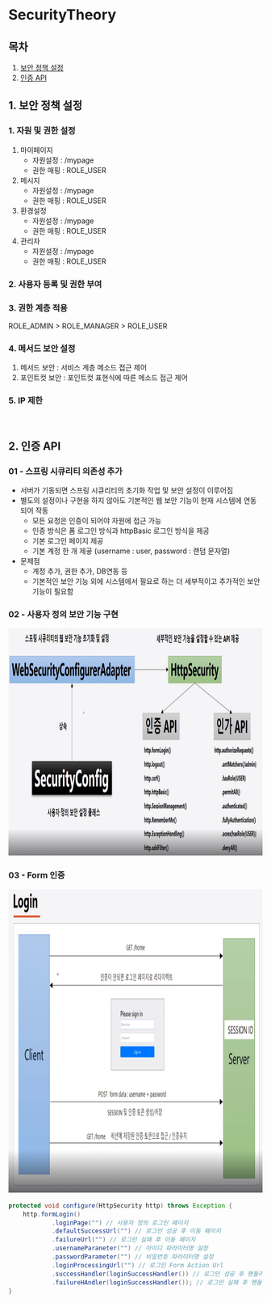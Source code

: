 # SecurityTheory

## 목차
1. [보안 정책 설정](#1-보안-정책-설정)
2. [인증 API](#2-인증-api)


## 1. 보안 정책 설정
### 1. 자원 및 권한 설정
1. 마이페이지
    - 자원설정 : /mypage
    - 권한 매핑 : ROLE_USER   
2. 메시지
    - 자원설정 : /mypage
    - 권한 매핑 : ROLE_USER   
3. 환경설정
    - 자원설정 : /mypage
    - 권한 매핑 : ROLE_USER   
4. 관리자
    - 자원설정 : /mypage
    - 권한 매핑 : ROLE_USER

### 2. 사용자 등록 및 권한 부여


### 3. 권한 계층 적용
ROLE_ADMIN > ROLE_MANAGER > ROLE_USER

### 4. 메서드 보안 설정
1. 메서드 보안 : 서비스 계층 메소드 접근 제어
2. 포인트컷 보안 : 포인트컷 표현식에 따른 메소드 접근 제어

### 5. IP 제한


<br>





## 2. 인증 API
### 01 - 스프링 시큐리티 의존성 추가
- 서버가 기동되면 스프링 시큐리티의 초기화 작업 및 보안 설정이 이루어짐
- 별도의 설정이나 구현을 하지 않아도 기본적인 웹 보안 기능이 현재 시스템에 연동되어 작동
     - 모든 요청은 인증이 되어야 자원에 접근 가능 
     - 인증 방식은 폼 로그인 방식과 httpBasic 로그인 방식을 제공
     - 기본 로그인 페이지 제공
     - 기본 계정 한 개 제곻 (username : user, password : 랜덤 문자열)
- 문제점
     - 계정 추가, 권한 추가, DB연동 등
     - 기본적인 보안 기능 외에 시스템에서 필요로 하는 더 세부적이고 추가적인 보안 기능이 필요함




### 02 - 사용자 정의 보안 기능 구현
<img src="img_1.png" height="450px" width="100%">


### 03 - Form 인증
<img src="img_2.png" height="600px" width="100%">

```java
protected void configure(HttpSecurity http) throws Exception {
    http.formLogin()
            .loginPage("") // 사용자 정의 로그인 페이지
            .defaultSuccessUrl("") // 로그인 성공 후 이동 페이지
            .failureUrl("") // 로그인 실패 후 이동 페이지
            .usernameParaneter("") // 아이디 파라미터명 설정
            .passwordParameter("") // 비밀번호 파라미터명 설정
            .loginProcessingUrl("") // 로그인 Form Action Url
            .successHandler(loginSuccessHandler()) // 로그인 성공 후 핸들러
            .failureHAndler(loginSuccessHandler()); // 로그인 실패 후 핸들러
}
```
